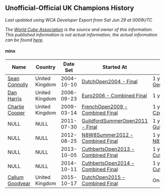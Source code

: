 ## Unofficial-Official UK Champions History

*Last updated using WCA Developer Export from Sat Jun 29 at 0009UTC*

*The [World Cube Association](https://www.worldcubeassociation.org) is the source and owner of this information. This published information is not actual information, the actual information can be found [here](https://www.worldcubeassociation.org/results).*

#### minx

|Name|Country|Date Set|Started At|Ended At|Days Held|  
|--|--|--|--|--|--|  
|[Sean Connolly](https://www.worldcubeassociation.org/persons/2004CONN01)|United Kingdom|2004-10-10|[DutchOpen2004 - Final](https://www.worldcubeassociation.org/competitions/DutchOpen2004/results/all#eminx_f)|1 year after [GermanOpen2005](https://www.worldcubeassociation.org/competitions/GermanOpen2005/results/all#eminx_f)|560|  
|[Dan Harris](https://www.worldcubeassociation.org/persons/2003HARR01)|United Kingdom|2006-09-23|[Euro2006 - Combined Final](https://www.worldcubeassociation.org/competitions/Euro2006/results/all#eminx_c)|1 year after [WC2007](https://www.worldcubeassociation.org/competitions/WC2007/results/all#eminx_c)|744|  
|[Charlie Cooper](https://www.worldcubeassociation.org/persons/2007COOP01)|United Kingdom|2009-03-14|[FrenchOpen2009 - Combined Final](https://www.worldcubeassociation.org/competitions/FrenchOpen2009/results/all#eminx_c)|1 year after [CzechOpen2010](https://www.worldcubeassociation.org/competitions/CzechOpen2010/results/all#eminx_d)|855|  
|NULL|NULL|2011-07-30|[GuildfordSummerOpen2011 - Final](https://www.worldcubeassociation.org/competitions/GuildfordSummerOpen2011/results/all#eminx_f)|1 year after [GuildfordSummerOpen2011](https://www.worldcubeassociation.org/competitions/GuildfordSummerOpen2011/results/all#eminx_f)|366|  
|NULL|NULL|2012-08-25|[N8W8Summer2012 - Combined Final](https://www.worldcubeassociation.org/competitions/N8W8Summer2012/results/all#eminx_c)|1 year after [N8W8Summer2012](https://www.worldcubeassociation.org/competitions/N8W8Summer2012/results/all#eminx_c)|365|  
|NULL|NULL|2013-10-05|[CuthbertsOpen2013 - Combined Final](https://www.worldcubeassociation.org/competitions/CuthbertsOpen2013/results/all#eminx_c)|1 year after [CuthbertsOpen2013](https://www.worldcubeassociation.org/competitions/CuthbertsOpen2013/results/all#eminx_c)|365|  
|NULL|NULL|2014-10-11|[CuthbertsOpen2014 - Combined Final](https://www.worldcubeassociation.org/competitions/CuthbertsOpen2014/results/all#eminx_c)|1 year after [CuthbertsOpen2014](https://www.worldcubeassociation.org/competitions/CuthbertsOpen2014/results/all#eminx_c)|365|  
|[Callum Goodyear](https://www.worldcubeassociation.org/persons/2012GOOD02)|United Kingdom|2015-10-17|[DutchOpen2015 - Combined Final](https://www.worldcubeassociation.org/competitions/DutchOpen2015/results/all#eminx_c)|Ongoing|1350|  

